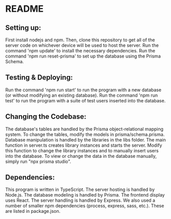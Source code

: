 # README

## Setting up:

First install nodejs and npm.
Then, clone this repository to get all of the server code on whichever device will be used to host the server.
Run the command 'npm update' to install the necessary dependencies.
Run the command 'npm run reset-prisma' to set up the database using the Prisma Schema.

## Testing & Deploying:

Run the command 'npm run start' to run the program with a new database (or without modifying an existing database).
Run the command 'npm run test' to run the program with a suite of test users inserted into the database.

## Changing the Codebase:

The database's tables are handled by the Prisma object-relational mapping system. 
To change the tables, modify the models in prisma/schema.prisma.
Database manipulation is handled by the libraries in the libs folder.
The main function in server.ts creates library instances and starts the server.
Modify this function to change the library instances and to manually insert users into the database.
To view or change the data in the database manually, simply run "npx prisma studio".

## Dependencies:

This program is written in TypeScript.
The server hosting is handled by Node.js.
The database modeling is handled by Prisma.
The frontend display uses React.
The server handling is handled by Express.
We also used a number of smaller npm dependencies (process, express, sass, etc.). These are listed in package.json.